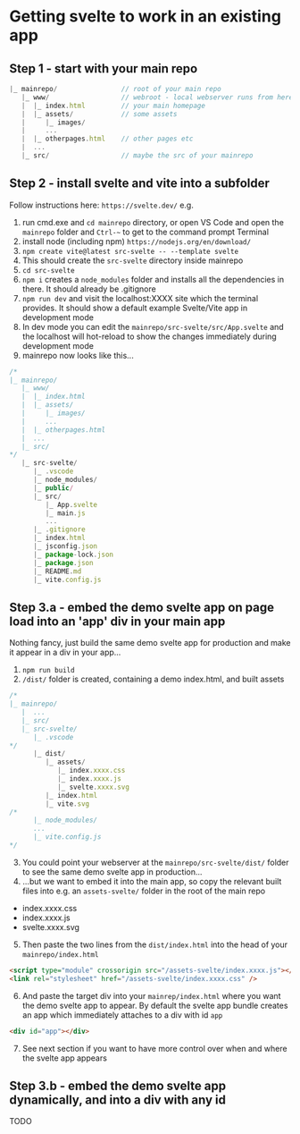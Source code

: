 # Getting svelte to work in an existing app

## Step 1 - start with your main repo

```js
|_ mainrepo/                // root of your main repo
   |_ www/                  // webroot - local webserver runs from here
   |  |_ index.html         // your main homepage
   |  |_ assets/            // some assets
   |     |_ images/
   |     ...
   |  |_ otherpages.html    // other pages etc
   |  ...
   |_ src/                  // maybe the src of your mainrepo
```

## Step 2 - install svelte and vite into a subfolder

Follow instructions here: `https://svelte.dev/` e.g.

1. run cmd.exe and `cd mainrepo` directory, or open VS Code and open the `mainrepo` folder and `Ctrl-~` to get to the command prompt Terminal
1. install node (including npm) `https://nodejs.org/en/download/`
1. `npm create vite@latest src-svelte -- --template svelte`
1. This should create the `src-svelte` directory inside mainrepo
1. `cd src-svelte`
1. `npm i` creates a `node_modules` folder and installs all the dependencies in there. It should already be .gitignore
1. `npm run dev` and visit the localhost:XXXX site which the terminal provides. It should show a default example Svelte/Vite app in development mode
1. In dev mode you can edit the `mainrepo/src-svelte/src/App.svelte` and the localhost will hot-reload to show the changes immediately during development mode
1. mainrepo now looks like this...

```js
/*
|_ mainrepo/
   |_ www/
   |  |_ index.html
   |  |_ assets/
   |     |_ images/
   |     ...
   |  |_ otherpages.html
   |  ...
   |_ src/
*/
   |_ src-svelte/
      |_ .vscode
      |_ node_modules/
      |_ public/
      |_ src/
         |_ App.svelte
         |_ main.js
         ...
      |_ .gitignore
      |_ index.html
      |_ jsconfig.json
      |_ package-lock.json
      |_ package.json
      |_ README.md
      |_ vite.config.js
```

## Step 3.a - embed the demo svelte app on page load into an 'app' div in your main app

Nothing fancy, just build the same demo svelte app for production and make it appear in a div in your app...

1. `npm run build`
2. `/dist/` folder is created, containing a demo index.html, and built assets

```js
/*
|_ mainrepo/
   |  ...
   |_ src/
   |_ src-svelte/
      |_ .vscode
*/
      |_ dist/
         |_ assets/
            |_ index.xxxx.css
            |_ index.xxxx.js
            |_ svelte.xxxx.svg
         |_ index.html
         |_ vite.svg
/*
      |_ node_modules/
      ...
      |_ vite.config.js
*/
```

3. You could point your webserver at the `mainrepo/src-svelte/dist/` folder to see the same demo svelte app in production...
4. ...but we want to embed it into the main app, so copy the relevant built files into e.g. an `assets-svelte/` folder in the root of the main repo

-   index.xxxx.css
-   index.xxxx.js
-   svelte.xxxx.svg

5. Then paste the two lines from the `dist/index.html` into the head of your `mainrepo/index.html`

```html
<script type="module" crossorigin src="/assets-svelte/index.xxxx.js"></script>
<link rel="stylesheet" href="/assets-svelte/index.xxxx.css" />
```

6. And paste the target div into your `mainrep/index.html` where you want the demo svelte app to appear. By default the svelte app bundle creates an app which immediately attaches to a div with id `app`

```html
<div id="app"></div>
```

7. See next section if you want to have more control over when and where the svelte app appears

## Step 3.b - embed the demo svelte app dynamically, and into a div with any id

TODO
